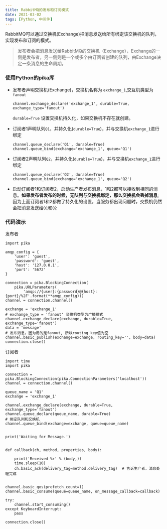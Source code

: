```yaml
---
title: RabbitMQ的发布和订阅模式
date: 2021-03-02
tags: [Python, 中间件]
---
```


RabbitMQ可以通过交换机(Exchange)把消息发送给所有绑定该交换机的队列，实现发布和订阅的模式。

> 发布者会把消息发送给RabbitMQ的交换机（Exchange），Exchange的一侧是发布者，另一侧则是一个或多个由订阅者创建的队列，由Exchange决定一条消息的生命周期。

### 使用Python的pika库

- 发布者声明交换机(Exchange)，交换机名称为 `exchange_1`,交互机类型为`fanout`

  ```
  channel.exchange_declare('exchange_1', durable=True, exchange_type='fanout')
  ```

  `durable=True` 设置交换机持久化，如果交换机不存在就创建。

- 订阅者1声明队列`Q1`，并持久化(`durable=True`)，并与交换机`exchange_1`进行绑定

  ```
  channel.queue_declare('Q1', durable=True)
  channel.queue_bind(exchange='exchange_1', queue='Q1')
  ```

- 订阅者2声明队列`Q2`，并持久化(`durable=True`)，并与交换机`exchange_1`进行绑定

  ```
  channel.queue_declare('Q2', durable=True)
  channel.queue_bind(exchange='exchange_1', queue='Q2')
  ```

- 启动订阅者1和订阅者2，启动生产者发布消息，1和2都可以接收到相同的消息。**如果发布者发布的时候，无队列与交换机绑定，那么交换机会丢掉消息**;因为上面订阅者1和2都做了持久化的设置，当服务都出现问题时，交换机仍然会把消息发送给`Q1`和`Q2`

### 代码演示

发布者

```
import pika

amqp_config = {
    'user': 'guest',
    'password': 'guest',
    'host': '127.0.0.1',
    'port': '5672'
}

connection = pika.BlockingConnection(
    pika.URLParameters(
        'amqp://{user}:{password}@{host}:{port}/%2F'.format(**amqp_config)))
channel = connection.channel()

exchange = 'exchange_1'
# exchange_type = 'fanout' 交换机类型为广播模式
channel.exchange_declare(exchange, durable=True, exchange_type='fanout')
data = 'message'
# 发布消息，因为用的是fanout, 所以routing_key值为空
channel.basic_publish(exchange=exchange, routing_key='', body=data)
connection.close()

```

订阅者

```
import time
import pika

connection = pika.BlockingConnection(pika.ConnectionParameters('localhost'))
channel = connection.channel()

queue_name = 'Q1'
exchange = 'exchange_1'

channel.exchange_declare(exchange, durable=True, exchange_type='fanout')
channel.queue_declare(queue_name, durable=True)
# 绑定队列和交换机
channel.queue_bind(exchange=exchange, queue=queue_name)


print('Waiting for Message.')


def callback(ch, method, properties, body):

    print('Received %r' % (body,))
    time.sleep(10)
    ch.basic_ack(delivery_tag=method.delivery_tag)  # 告诉生产者，消息处理完成


channel.basic_qos(prefetch_count=1)
channel.basic_consume(queue=queue_name, on_message_callback=callback)

try:
    channel.start_consuming()
except KeyboardInterrupt:
    pass

connection.close()
```

